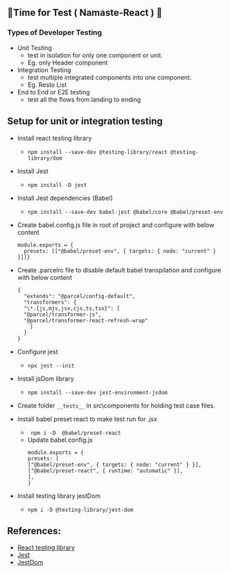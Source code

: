 ## 🚀Time for Test ( Namaste-React ) 🚀

### Types of Developer Testing

- Unit Testing
  - test in isolation for only one component or unit.
  - Eg. only Header component
- Integration Testing
  - test multiple integrated components into one component.
  - Eg. Resto List
- End to End or E2E testing
  - test all the flows from landing to ending

## Setup for unit or integration testing

- Install react testing library
  - `npm install --save-dev @testing-library/react @testing-library/dom`
- Install Jest
  - `npm install -D jest`
- Install Jest dependencies (Babel)
  - `npm install --save-dev babel-jest @babel/core @babel/preset-env`
- Create babel.config.js file in root of project and configure with below content

  ```
  module.exports = {
    presets: [["@babel/preset-env", { targets: { node: "current" } }]]}
  ```

- Create .parcelrc file to disable default babel transpilation and configure with below content
  ```
  {
    "extends": "@parcel/config-default",
    "transformers": {
    "\*.{js,mjs,jsx,cjs,ts,tsx}": [
    "@parcel/transformer-js",
    "@parcel/transformer-react-refresh-wrap"
      ]
    }
  }
  ```
- Configure jest
  - `npx jest --init`
- Install jsDom library
  - `npm install --save-dev jest-environment-jsdom`
- Create folder `__tests__` in src\components for holding test case files.
- Install babel preset react to make test run for .jsx
  - ` npm i -D  @babel/preset-react`
  - Update babel.config.js
    ```
    module.exports = {
    presets: [
    ["@babel/preset-env", { targets: { node: "current" } }],
    ["@babel/preset-react", { runtime: "automatic" }],
    ],
    }
    ```
- Install testing library jestDom
  - `npm i -D @testing-library/jest-dom`

## References:

- [React testing library](https://testing-library.com/docs/react-testing-library/intro/)
- [Jest](https://jestjs.io/)
- [JestDom](https://www.npmjs.com/package/@testing-library/jest-dom)
